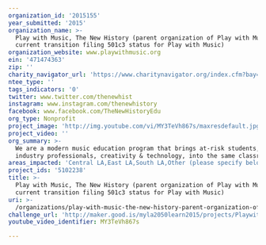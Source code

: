 ```yaml
---
organization_id: '2015155'
year_submitted: '2015'
organization_name: >-
  Play with Music, The New History (parent organization of Play with Music,
  current transition filing 501c3 status for Play with Music)
organization_website: www.playwithmusic.org
ein: '471474363'
zip: ''
charity_navigator_url: 'https://www.charitynavigator.org/index.cfm?bay=search.profile&ein=471474363'
ntee_type: ''
tags_indicators: '0'
twitter: www.twitter.com/thenewhist
instagram: www.instagram.com/thenewhistory
facebook: www.facebook.com/TheNewHistoryEdu
org_type: Nonprofit
project_image: 'http://img.youtube.com/vi/MY3TeVh867s/maxresdefault.jpg'
project_video: ''
org_summary: >-
  We are a modern music education program that brings at-risk students, music
  industry professionals, creativity & technology, into the same classroom.
areas_impacted: 'Central LA,East LA,South LA,Other (please specify below):'
project_ids: '5102238'
title: >-
  Play with Music, The New History (parent organization of Play with Music,
  current transition filing 501c3 status for Play with Music)
uri: >-
  /organizations/play-with-music-the-new-history-parent-organization-of-play-with-music-current-transition-filing-501c3-status-for-play-with-music/
challenge_url: 'http://maker.good.is/myla2050learn2015/projects/Playwithmusic.html'
youtube_video_identifier: MY3TeVh867s

---
```

